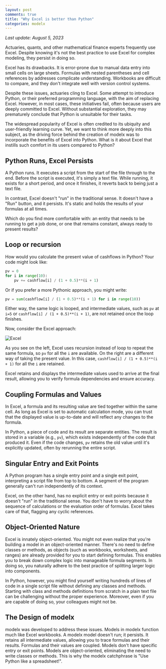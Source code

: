 ```yaml
---
layout: post
comments: true
title: "Why Excel is better than Python"
categories: modelx
---
```


*Last update: August 5, 2023*

Actuaries, quants, and other mathematical finance experts frequently use Excel. 
Despite knowing it's not the best practice to use Excel for complex modeling, they persist in doing so.

Excel has its drawbacks. It is error-prone due to manual data entry into small cells on large sheets. 
Formulas with nested parentheses and cell references by addresses complicate understanding. 
Workbooks are difficult to compare, and they don't integrate well with version control systems.    

Despite these issues, actuaries cling to Excel. 
Some attempt to introduce Python, or their preferred programming language, with the aim of replacing Excel.
However, in most cases, these initiatives fail, often because users are deeply committed to Excel. 
Without substantial exploration, they may prematurely conclude that Python is unsuitable for their tasks.

The widespread popularity of Excel is often credited to its ubiquity and user-friendly learning curve.
Yet, we want to think more deeply into this subject, 
as the driving force behind the creation of modelx was to incorporate the benefits of Excel into Python.
What is it about Excel that instills such comfort in its users compared to Python?


## Python Runs, Excel Persists

A Python runs. It executes a script from the start of the file through to the end. Before the script is executed, it's simply a text file. While running, it exists for a short period, and once it finishes, it reverts back to being just a text file.

In contrast, Excel doesn't "run" in the traditional sense. It doesn't have a "Run" button, and it persists. It's static and holds the results of your formulas at all times.

Which do you find more comfortable with: an entity that needs to be running to get a job done, or one that remains constant, always ready to present results?


## Loop or recursion

How would you calculate the present value of cashflows in Python? Your code might look like:

```python
pv = 0
for i in range(10):
    pv += cashflow[i] / (1 + 0.5)**(i + 1)
```

Or if you prefer a more Pythonic approach, you might write:

```python
pv = sum(cashflow[i] / (1 + 0.5)**(i + 1) for i in range(10))
```

Either way, the same logic is looped, and intermediate values,
such as `pv` at `i=5` or `cashflow[i] / (1 + 0.5)**(i + 1)`,
are not retained once the loop finishes.

Now, consider the Excel approach:

![Excel](/img/2022-02-26/pv-in-excel.png)

As you see on the left, Excel uses recursion instead of loop to repeat the same formula, 
so `pv` for all the `i` are available. On the right are a different way of taking the present value.
In this case, `cashflow[i] / (1 + 0.5)**(i + 1)` for all the `i` are retained.

Excel retains and displays the intermediate values used to arrive at the final result, allowing you to verify formula dependencies and ensure accuracy.

## Coupling Formulas and Values

In Excel, a formula and its resulting value are tied together within the same cell. As long as Excel is set to automatic calculation mode, you can trust that the displayed value is up-to-date and will reflect any changes to the formula.

In Python, a piece of code and its result are separate entities. The result is stored in a variable (e.g., `pv`), which exists independently of the code that produced it. Even if the code changes, `pv` retains the old value until it's explicitly updated, often by rerunning the entire script.


## Singular Entry and Exit Points

A Python program has a single entry point and a single exit point, interpreting a script file from top to bottom. A segment of the program generally can't run independently of its context.

Excel, on the other hand, has no explicit entry or exit points because it doesn't "run" in the traditional sense. You don't have to worry about the sequence of calculations or the evaluation order of formulas. Excel takes care of that, flagging any cyclic references.


## Object-Oriented Nature

Excel is innately object-oriented. You might not even realize that you're building a model in an object-oriented manner. There's no need to define classes or methods, as objects (such as workbooks, worksheets, and ranges) are already provided for you to start defining formulas. This enables you to break down complex logic into manageable formula segments. In doing so, you naturally adhere to the best practice of splitting larger logic into components.

In Python, however, you might find yourself writing hundreds of lines of code in a single script file without defining any classes and methods. Starting with class and methods definitions from scratch in a plain text file can be challenging without the proper experience. Moreover, even if you are capable of doing so, your colleagues might not be.


## The Design of modelx

modelx was developed to address these issues. Models in modelx function much like Excel workbooks. A modelx model doesn't run; it persists. It retains all intermediate values, allowing you to trace formulas and their results. Formulas and their values are coupled. Models don't have specific entry or exit points. Models are object-oriented, eliminating the need to write classes or methods. This is why the modelx catchphrase is "Use Python like a spreadsheet!". 




